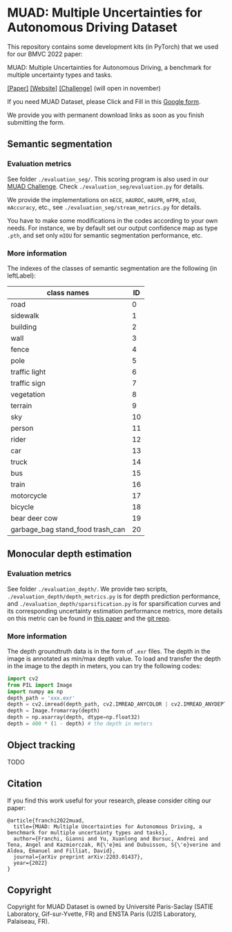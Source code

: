 # MUAD: Multiple Uncertainties for Autonomous Driving Dataset

This repository contains some development kits (in PyTorch) that we used for our BMVC 2022 paper: 

MUAD: Multiple Uncertainties for Autonomous Driving, a benchmark for multiple uncertainty types and tasks.

[[Paper]](https://arxiv.org/abs/2203.01437) [[Website]](https://muad-dataset.github.io/) [[Challenge]](https://codalab.lisn.upsaclay.fr/competitions/8007) (will open in november)

If you need MUAD Dataset, please Click and Fill in this [Google form](https://docs.google.com/forms/d/e/1FAIpQLSfTyCCPoO-MrVWKrp5hqyy4Bp9wZKh2Ww7_0MRnk-uu4Wf1yA/viewform?usp=sf_link).

We provide you with permanent download links as soon as you finish submitting the form.

## Semantic segmentation

### Evaluation metrics
See folder `./evaluation_seg/`. This scoring program is also used in our [MUAD Challenge](https://codalab.lisn.upsaclay.fr/competitions/8007). Check `./evaluation_seg/evaluation.py` for details.

We provide the implementations on `mECE`, `mAUROC`, `mAUPR`, `mFPR`, `mIoU`, `mAccuracy`, etc., see `./evaluation_seg/stream_metrics.py` for details.

You have to make some modifications in the codes according to your own needs. For instance, we by default set our output confidence map as type `.pth`, and set only `mIOU` for semantic segmentation performance, etc.

### More information
The indexes of the classes of semantic segmentation are the following (in leftLabel):

| **class names**                       | **ID** |
|----------------------------------------|---------|
| road                                   | 0       |
| sidewalk                               | 1       |
| building                               | 2       |
| wall                                   | 3       |
| fence                                  | 4       |
| pole                                   | 5       |
| traffic light                          | 6       |
| traffic sign                           | 7       |
| vegetation                             | 8       |
| terrain                                | 9       |
| sky                                    | 10      |
| person                                 | 11      |
| rider                                  | 12      |
| car                                    | 13      |
| truck                                  | 14      |
| bus                                    | 15      |
| train                                  | 16      |
| motorcycle                             | 17      |
| bicycle                                | 18      |
| bear deer cow                          | 19      |
| garbage_bag stand_food trash_can       | 20      |

## Monocular depth estimation

### Evaluation metrics
See folder `./evaluation_depth/`. We provide two scripts, `./evaluation_depth/depth_metrics.py` is for depth prediction performance, and `./evaluation_depth/sparsification.py` is for sparsification curves and its corresponding uncertainty estimation performance metrics, more details on this metric can be found in [this paper](https://openaccess.thecvf.com/content_CVPR_2020/html/Poggi_On_the_Uncertainty_of_Self-Supervised_Monocular_Depth_Estimation_CVPR_2020_paper.html) and the [git repo](https://github.com/mattpoggi/mono-uncertainty).

### More information
The depth groundtruth data is in the form of `.exr` files. The depth in the image is annotated as min/max depth value. To load and transfer the depth in the image to the depth in meters, you can try the following codes:
```python
import cv2
from PIL import Image
import numpy as np
depth_path = 'xxx.exr'
depth = cv2.imread(depth_path, cv2.IMREAD_ANYCOLOR | cv2.IMREAD_ANYDEPTH)
depth = Image.fromarray(depth)
depth = np.asarray(depth, dtype=np.float32)
depth = 400 * (1 - depth) # the depth in meters
```

## Object tracking
TODO

## Citation
If you find this work useful for your research, please consider citing our paper:
```
@article{franchi2022muad,
  title={MUAD: Multiple Uncertainties for Autonomous Driving, a benchmark for multiple uncertainty types and tasks},
  author={Franchi, Gianni and Yu, Xuanlong and Bursuc, Andrei and Tena, Angel and Kazmierczak, R{\'e}mi and Dubuisson, S{\'e}verine and Aldea, Emanuel and Filliat, David},
  journal={arXiv preprint arXiv:2203.01437},
  year={2022}
}
```

## Copyright
Copyright for MUAD Dataset is owned by Université Paris-Saclay (SATIE Laboratory, Gif-sur-Yvette, FR) and ENSTA Paris (U2IS Laboratory, Palaiseau, FR).
